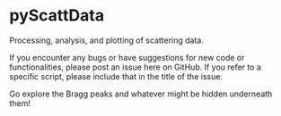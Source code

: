 # pyScattData
Processing, analysis, and plotting of scattering data.

If you encounter any bugs or have suggestions for new code or functionalities,
please post an issue here on GitHub. If you refer to a specific script, please
include that in the title of the issue.

Go explore the Bragg peaks and whatever might be hidden underneath them!
